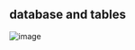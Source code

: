 ## database and tables
![image](https://github.com/A-Wahab-Aamir/Sample_DB/assets/83786802/f9d5079b-4453-47c3-b0e4-092db33935ed)
